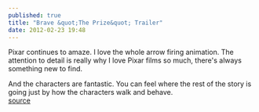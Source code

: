 ```yaml
---
published: true
title: "Brave &quot;The Prize&quot; Trailer"
date: 2012-02-23 19:48
---
```

Pixar continues to amaze. I love the whole arrow firing animation. The attention to detail is really why I love Pixar films so much, there&apos;s always something new to find.

And the characters are fantastic. You can feel where the rest of the story is going just by how the characters walk and behave.
<br /><a href="http://www.youtube.com/watch?v=Y4EZULqhP2E">source</a>
